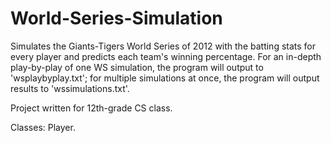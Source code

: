 World-Series-Simulation
=======================

Simulates the Giants-Tigers World Series of 2012 with the batting stats for every player and predicts each team's winning percentage. For an in-depth play-by-play of one WS simulation, the program will output to 'wsplaybyplay.txt'; for multiple simulations at once, the program will output results to 'wssimulations.txt'. 

Project written for 12th-grade CS class.

Classes: Player.
